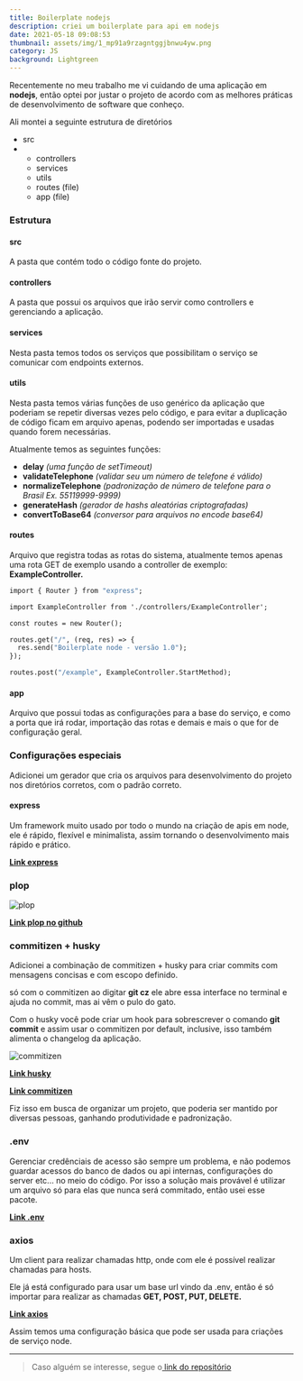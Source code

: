 ```yaml
---
title: Boilerplate nodejs
description: criei um boilerplate para api em nodejs
date: 2021-05-18 09:08:53
thumbnail: assets/img/1_mp91a9rzagntggjbnwu4yw.png
category: JS
background: Lightgreen
---
```

Recentemente no meu trabalho me vi cuidando de uma aplicação em **nodejs**, então optei por justar o projeto de acordo com as melhores práticas de desenvolvimento de software que conheço.

Ali montei a seguinte estrutura de diretórios

* src
* * controllers
  * services
  * utils
  * routes (file)
  * app (file)



### Estrutura

#### src

A pasta que contém todo o código fonte do projeto.

#### controllers

A pasta que possui os arquivos que irão servir como controllers e gerenciando a aplicação.

#### services

Nesta pasta temos todos os serviços que possibilitam o serviço se comunicar com endpoints externos.

#### utils

Nesta pasta temos várias funções de uso genérico da aplicação que poderiam se repetir diversas vezes pelo código, e para evitar a duplicação de código ficam em arquivo apenas, podendo ser importadas e usadas quando forem necessárias.

Atualmente temos as seguintes funções:

* **delay** *(uma função de setTimeout)*
* **validateTelephone** *(validar seu um número de telefone é válido)*
* **normalizeTelephone** *(padronização de número de telefone para o Brasil Ex. 55119999-9999)*
* **generateHash** *(gerador de hashs aleatórias criptografadas)*
* **convertToBase64** *(conversor para arquivos no encode base64)*

#### routes

Arquivo que registra todas as rotas do sistema, atualmente temos apenas uma rota GET de exemplo usando a controller de exemplo: **ExampleController.** 

```asn
import { Router } from "express";

import ExampleController from './controllers/ExampleController';

const routes = new Router();

routes.get("/", (req, res) => {
  res.send("Boilerplate node - versão 1.0");
});

routes.post("/example", ExampleController.StartMethod);
```

#### app

Arquivo que possui todas as configurações para a base do serviço, e como a porta que irá rodar, importação das rotas e demais e mais o que for de configuração geral.

### Configurações especiais

Adicionei  um gerador que cria os arquivos para desenvolvimento do projeto nos diretórios corretos, com o padrão correto.

#### express

Um framework muito usado por todo o mundo na criação de apis em node, ele é rápido, flexível e minimalista, assim tornando o desenvolvimento mais rápido e prático.

**[Link express](https://www.npmjs.com/package/express)**

### plop

![plop ](assets/img/plop.png "plop")

**[Link plop no github](https://github.com/plopjs/plop)**

### commitizen + husky

Adicionei a combinação de commitizen + husky para criar commits com mensagens concisas e com escopo definido.

só com o commitizen ao digitar **git cz** ele abre essa interface no terminal e ajuda no commit, mas ai vêm o pulo do gato. 

Com o husky você pode criar um hook para sobrescrever o comando **git commit** e assim usar o commitizen por default, inclusive, isso também alimenta o changelog da aplicação.

![commitizen](assets/img/add-commit.png "commitizen")

**[Link husky](https://typicode.github.io/husky/#/)**

**[Link commitizen](https://github.com/commitizen/cz-cli)**

Fiz isso em busca de organizar um projeto, que poderia ser mantido por diversas pessoas, ganhando produtividade e padronização.

### .env

Gerenciar credênciais de acesso são sempre um problema, e não podemos guardar acessos do banco de dados ou api internas, configurações do server etc... no meio do código. Por isso a solução mais provável é utilizar um arquivo só para elas que nunca será commitado, então usei esse pacote.

**[Link .env](https://www.npmjs.com/package/dotenv)**

### axios

Um client para realizar chamadas http, onde com ele é possível realizar chamadas para hosts.

Ele já está configurado para usar um base url vindo da .env, então é só importar para realizar as chamadas **GET, POST, PUT, DELETE.** 

**[Link axios](https://www.npmjs.com/package/axios)**

Assim temos uma configuração básica que pode ser usada para criações de serviço node.

<hr/>

> Caso alguém se interesse, segue o[ link do repositório](https://github.com/Jorge-Bill/boilerplate-node)